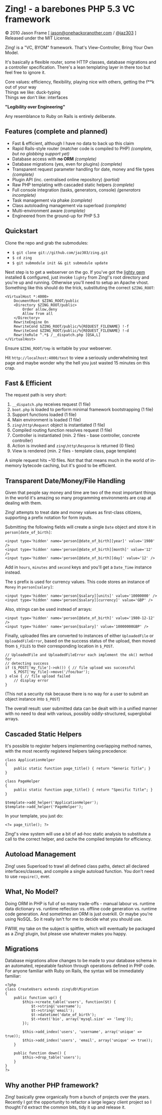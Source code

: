 Zing! - a barebones PHP 5.3 VC framework
============================================

&copy; 2010 Jason Frame [ [jason@onehackoranother.com](mailto:jason@onehackoranother.com) / [@jaz303](http://twitter.com/jaz303) ]  
Released under the MIT License.

Zing! is a "VC, BYOM" framework. That's View-Controller, Bring Your Own Model.

It's basically a flexible router, some HTTP classes, database migrations and a controller specification. There's a lean templating layer in there too but feel free to ignore it.

Core values: efficiency, flexibility, playing nice with others, getting the f**k out of your way  
Things we like: duck-typing  
Things we don't like: interfaces

__"Legibility over Engineering"__

Any resemblance to Ruby on Rails is entirely deliberate.

Features (complete and planned)
-------------------------------

  * Fast & efficient, although I have no data to back up this claim
  * Rapid Rails-style router (matcher code is compiled to PHP) _(complete, but no globbing support yet)_
  * Database access with **no ORM** _(complete)_
  * Database migrations (yes, even for plugins) _(complete)_
  * Transparent request parameter handling for date, money and file types _(complete)_
  * Plugin API (inc. centralised online repository) _(partial)_
  * Raw PHP templating with cascaded static helpers _(complete)_
  * Full console integration (tasks, generators, console) _(generators incomplete)_
  * Task management via phake _(complete)_
  * Class autoloading management via superload _(complete)_
  * Multi-environment aware _(complete)_
  * Engineered from the ground-up for PHP 5.3
  
Quickstart
----------

Clone the repo and grab the submodules:

  * `$ git clone git://github.com/jaz303/zing.git`
  * `$ cd zing`
  * `$ git submodule init && git submodule update`
  
Next step is to get a webserver on the go. If you've got the
[lighty gem](http://github.com/jaz303/lighty) installed & configured, just invoke
`lighty` from Zing!'s root directory and you're up and running. Otherwise you'll need
to setup an Apache vhost. Something like this should do the trick, 
substituting the correct `$ZING_ROOT`:

    <VirtualHost *:4000>
        DocumentRoot $ZING_ROOT/public
        <Directory $ZING_ROOT/public>
            Order allow,deny
            Allow from all
        </Directory>
        RewriteEngine On
        RewriteCond $ZING_ROOT/public/%{REQUEST_FILENAME} !-f
        RewriteCond $ZING_ROOT/public/%{REQUEST_FILENAME} !-d
        RewriteRule ^.*$ /__dispatch.php [QSA,L]
    </VirtualHost>
    
Ensure `$ZING_ROOT/tmp` is writable by your webserver.

Hit `http://localhost:4000/test` to view a seriously underwhelming test page and maybe wonder
why the hell you just wasted 15 minutes on this crap.

Fast & Efficient
----------------

The request path is very short:

  1. `__dispatch.php` receives request (1 file)
  2. `boot.php` is loaded to perform minimal framework bootstrapping (1 file)
  3. Support functions loaded (1 file)
  3. Main environment is loaded (1 file)
  4. `zing\http\Request` object is instantiated (1 file)
  5. Compiled routing function resolves request (1 file)
  6. Controller is instantiated (min. 2 files - base controller, concrete controller)
  7. Action is invoked and `zing\http\Response` is returned (0 files)
  7. View is rendered (min. 2 files - template class, page template)
  
A simple request hits ~10 files. Not that that means much in the world of in-memory bytecode caching, but it's good to be efficient.

Transparent Date/Money/File Handling
------------------------------------

Given that people say money and time are two of the most important things in the world it's amazing
so many programming environments are crap at dealing with them.

Zing! attempts to treat date and money values as first-class citizens, supporting a prefix notation
for form inputs.

Submitting the following fields will create a single `Date` object and store it in `person[date_of_birth]`:

    <input type='hidden' name='person[@date_of_birth][year]' value='1980' />
    <input type='hidden' name='person[@date_of_birth][month]' value='12' />
    <input type='hidden' name='person[@date_of_birth][day]' value='12' />
    
Add in `hours`, `minutes` and `second` keys and you'll get a `Date_Time` instance instead.

The `$` prefix is used for currency values. This code stores an instance of `Money` in `person[salary]`:

    <input type='hidden' name='person[$salary][units]' value='10000000' />
    <input type='hidden' name='person[$salary][currency]' value='GBP' />
    
Also, strings can be used instead of arrays:

    <input type='hidden' name='person[@date_of_birth]' value='1980-12-12' />
    <input type='hidden' name='person[$salary]' value='10000000GBP' />
    
Finally, uploaded files are converted to instances of either `UploadedFile` or `UploadedFileError`,
based on the success status of the upload, then moved from `$_FILES` to their corresponding
location in `$_POST`.

    // UploadedFile and UploadedFileError each implement the ok() method for
    // detecting success
    if ($_POST['my_file']->ok()) { // file upload was successful
        $_POST['my_file]->move('/foo/bar');
    } else { // file upload failed
        // display error
    }

(This not a security risk because there is no way for a user to submit an object instance
into `$_POST`)

The overall result: user submitted data can be dealt with in a unified manner with no need to deal with
various, possibly oddly-structured, superglobal arrays.

Cascaded Static Helpers
-----------------------

It's possible to register helpers implementing overlapping method names, with the most recently registered helpers taking precedence:

    class ApplicationHelper
    {
        public static function page_title() { return "Generic Title"; }
    }
    
    class PageHelper
    {
        public static function page_title() { return "Specific Title"; }
    }
    
    $template->add_helper('ApplicationHelper');
    $template->add_helper('PageHelper');
    
In your template, you just do:

    <?= page_title(); ?>
  
Zing!'s view system will use a bit of ad-hoc static analysis to substitute a call to the correct helper, and cache the compiled template for efficiency.
  
Autoload Management
-------------------

Zing! uses Superload to trawl all defined class paths, detect all declared interfaces/classes, and compile a single autoload function. You don't need to use <code>require()</code>, ever.
  
What, No Model?
---------------

Doing ORM in PHP is full of so many trade-offs - manual labour vs. runtime data dictionary vs. runtime reflection vs. offline code generation vs. runtime code generation. And sometimes an ORM is just overkill. Or maybe you're using NoSQL. So it really isn't for me to decide what you should use.

FWIW, my take on the subject is spitfire, which will eventually be packaged as a Zing! plugin, but please use whatever makes you happy.

Migrations
----------

Database migrations allow changes to be made to your database schema in an automated, repeatable fashion through operations defined in PHP code. For anyone familiar with Ruby on Rails, the syntax will be immediately familiar:

    <?php
    class CreateUsers extends zing\db\Migration
    {
        public function up() {
            $this->create_table('users', function($t) {
                $t->string('username');
                $t->string('email');
                $t->datetime('date_of_birth');
                $t->text('bio', array('mysql.size' => 'long'));
            });
        
            $this->add_index('users', 'username', array('unique' => true));
            $this->add_index('users', 'email', array('unique' => true));
        }
        
        public function down() {
            $this->drop_table('users');
        }
    }
    ?>

Why another PHP framework?
--------------------------

Zing! basically grew organically from a bunch of projects over the years. Recently I got the opportunity to refactor a large legacy client project so I thought I'd extract the common bits, tidy it up and release it.